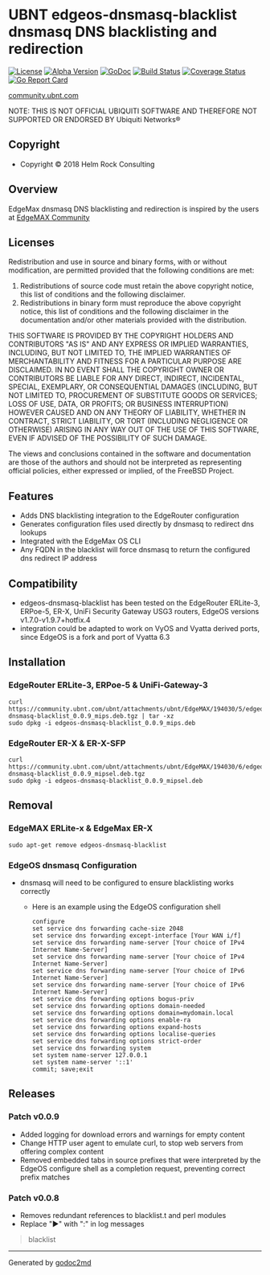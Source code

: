 # UBNT edgeos-dnsmasq-blacklist dnsmasq DNS blacklisting and redirection

[![License](https://img.shields.io/badge/license-BSD-blue.svg)](https://github.com/britannic/blacklist/blob/master/LICENSE.txt) [![Alpha  Version](https://img.shields.io/badge/version-v0.0.9-green.svg)](https://github.com/britannic/blacklist) [![GoDoc](https://godoc.org/github.com/britannic/blacklist?status.svg)](https://godoc.org/github.com/britannic/blacklist) [![Build Status](https://travis-ci.org/britannic/blacklist.svg?branch=master)](https://travis-ci.org/britannic/blacklist) [![Coverage Status](https://coveralls.io/repos/github/britannic/blacklist/badge.svg?branch=master)](https://coveralls.io/github/britannic/blacklist?branch=master) [![Go Report Card](https://goreportcard.com/badge/gojp/goreportcard)](https://goreportcard.com/report/github.com/britannic/blacklist)

[community.ubnt.com](https://community.ubnt.com/t5/EdgeMAX/Self-Installer-to-configure-Ad-Server-and-Blacklist-Blocking/td-p/1337892)

NOTE: THIS IS NOT OFFICIAL UBIQUITI SOFTWARE AND THEREFORE NOT SUPPORTED OR ENDORSED BY Ubiquiti Networks®

## Copyright

* Copyright © 2018 Helm Rock Consulting

## Overview

EdgeMax dnsmasq DNS blacklisting and redirection is inspired by the users at [EdgeMAX Community](https://community.ubnt.com/t5/EdgeMAX/bd-p/EdgeMAX)

## Licenses

Redistribution and use in source and binary forms, with or without
modification, are permitted provided that the following conditions are met:

1. Redistributions of source code must retain the above copyright notice, this
   list of conditions and the following disclaimer.
1. Redistributions in binary form must reproduce the above copyright notice,
   this list of conditions and the following disclaimer in the documentation
   and/or other materials provided with the distribution.

THIS SOFTWARE IS PROVIDED BY THE COPYRIGHT HOLDERS AND CONTRIBUTORS "AS IS" AND
ANY EXPRESS OR IMPLIED WARRANTIES, INCLUDING, BUT NOT LIMITED TO, THE IMPLIED
WARRANTIES OF MERCHANTABILITY AND FITNESS FOR A PARTICULAR PURPOSE ARE
DISCLAIMED. IN NO EVENT SHALL THE COPYRIGHT OWNER OR CONTRIBUTORS BE LIABLE FOR
ANY DIRECT, INDIRECT, INCIDENTAL, SPECIAL, EXEMPLARY, OR CONSEQUENTIAL DAMAGES
(INCLUDING, BUT NOT LIMITED TO, PROCUREMENT OF SUBSTITUTE GOODS OR SERVICES;
LOSS OF USE, DATA, OR PROFITS; OR BUSINESS INTERRUPTION) HOWEVER CAUSED AND
ON ANY THEORY OF LIABILITY, WHETHER IN CONTRACT, STRICT LIABILITY, OR TORT
(INCLUDING NEGLIGENCE OR OTHERWISE) ARISING IN ANY WAY OUT OF THE USE OF THIS
SOFTWARE, EVEN IF ADVISED OF THE POSSIBILITY OF SUCH DAMAGE.

The views and conclusions contained in the software and documentation are those
of the authors and should not be interpreted as representing official policies,
either expressed or implied, of the FreeBSD Project.

## Features

* Adds DNS blacklisting integration to the EdgeRouter configuration
* Generates configuration files used directly by dnsmasq to redirect dns lookups
* Integrated with the EdgeMax OS CLI
* Any FQDN in the blacklist will force dnsmasq to return the configured dns redirect IP address

## Compatibility

* edgeos-dnsmasq-blacklist has been tested on the EdgeRouter ERLite-3, ERPoe-5, ER-X, UniFi Security Gateway USG3 routers, EdgeOS versions v1.7.0-v1.9.7+hotfix.4
* integration could be adapted to work on VyOS and Vyatta derived ports, since  EdgeOS is a fork and port of Vyatta 6.3

## Installation

### EdgeRouter ERLite-3, ERPoe-5 & UniFi-Gateway-3

    curl https://community.ubnt.com/ubnt/attachments/ubnt/EdgeMAX/194030/5/edgeos-dnsmasq-blacklist_0.0.9_mips.deb.tgz | tar -xz
    sudo dpkg -i edgeos-dnsmasq-blacklist_0.0.9_mips.deb

### EdgeRouter ER-X & ER-X-SFP

    curl https://community.ubnt.com/ubnt/attachments/ubnt/EdgeMAX/194030/6/edgeos-dnsmasq-blacklist_0.0.9_mipsel.deb.tgz
    sudo dpkg -i edgeos-dnsmasq-blacklist_0.0.9_mipsel.deb

## Removal

### EdgeMAX ERLite-x & EdgeMax ER-X

    sudo apt-get remove edgeos-dnsmasq-blacklist

### EdgeOS dnsmasq Configuration

* dnsmasq will need to be configured to ensure blacklisting works correctly
  * Here is an example using the EdgeOS configuration shell

        configure
        set service dns forwarding cache-size 2048
        set service dns forwarding except-interface [Your WAN i/f]
        set service dns forwarding name-server [Your choice of IPv4 Internet Name-Server]
        set service dns forwarding name-server [Your choice of IPv4 Internet Name-Server]
        set service dns forwarding name-server [Your choice of IPv6 Internet Name-Server]
        set service dns forwarding name-server [Your choice of IPv6 Internet Name-Server]
        set service dns forwarding options bogus-priv
        set service dns forwarding options domain-needed
        set service dns forwarding options domain=mydomain.local
        set service dns forwarding options enable-ra
        set service dns forwarding options expand-hosts
        set service dns forwarding options localise-queries
        set service dns forwarding options strict-order
        set service dns forwarding system
        set system name-server 127.0.0.1
        set system name-server '::1'
        commit; save;exit

## Releases

### Patch v0.0.9

* Added logging for download errors and warnings for empty content
* Change HTTP user agent to emulate curl, to stop web servers from offering complex content
* Removed embedded tabs in source prefixes that were interpreted by the EdgeOS configure shell as a completion request,  preventing correct prefix matches

### Patch v0.0.8

* Removes redundant references to blacklist.t and perl modules
* Replace "▶" with ":" in log messages


> blacklist





- - -
Generated by [godoc2md](http://godoc.org/github.com/davecheney/godoc2md)
